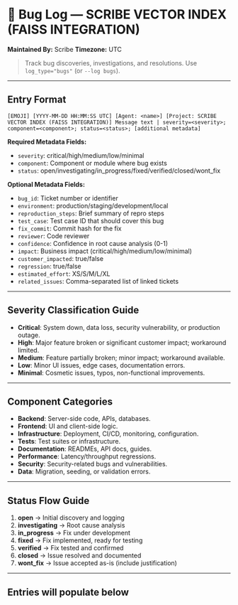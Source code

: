 
# 🐞 Bug Log — SCRIBE VECTOR INDEX (FAISS INTEGRATION)
**Maintained By:** Scribe
**Timezone:** UTC

> Track bug discoveries, investigations, and resolutions. Use `log_type="bugs"` (or `--log bugs`).

---



## Entry Format
```
[EMOJI] [YYYY-MM-DD HH:MM:SS UTC] [Agent: <name>] [Project: SCRIBE VECTOR INDEX (FAISS INTEGRATION)] Message text | severity=<severity>; component=<component>; status=<status>; [additional metadata]
```

**Required Metadata Fields:**
- `severity`: critical/high/medium/low/minimal
- `component`: Component or module where bug exists
- `status`: open/investigating/in_progress/fixed/verified/closed/wont_fix

**Optional Metadata Fields:**
- `bug_id`: Ticket number or identifier
- `environment`: production/staging/development/local
- `reproduction_steps`: Brief summary of repro steps
- `test_case`: Test case ID that should cover this bug
- `fix_commit`: Commit hash for the fix
- `reviewer`: Code reviewer
- `confidence`: Confidence in root cause analysis (0-1)
- `impact`: Business impact (critical/high/medium/low/minimal)
- `customer_impacted`: true/false
- `regression`: true/false
- `estimated_effort`: XS/S/M/L/XL
- `related_issues`: Comma-separated list of linked tickets

---

## Severity Classification Guide
- **Critical**: System down, data loss, security vulnerability, or production outage.
- **High**: Major feature broken or significant customer impact; workaround limited.
- **Medium**: Feature partially broken; minor impact; workaround available.
- **Low**: Minor UI issues, edge cases, documentation errors.
- **Minimal**: Cosmetic issues, typos, non-functional improvements.

---

## Component Categories
- **Backend**: Server-side code, APIs, databases.
- **Frontend**: UI and client-side logic.
- **Infrastructure**: Deployment, CI/CD, monitoring, configuration.
- **Tests**: Test suites or infrastructure.
- **Documentation**: READMEs, API docs, guides.
- **Performance**: Latency/throughput regressions.
- **Security**: Security-related bugs and vulnerabilities.
- **Data**: Migration, seeding, or validation errors.

---

## Status Flow Guide
1. **open** → Initial discovery and logging  
2. **investigating** → Root cause analysis  
3. **in_progress** → Fix under development  
4. **fixed** → Fix implemented, ready for testing  
5. **verified** → Fix tested and confirmed  
6. **closed** → Issue resolved and documented  
7. **wont_fix** → Issue accepted as-is (include justification)

---

## Entries will populate below
